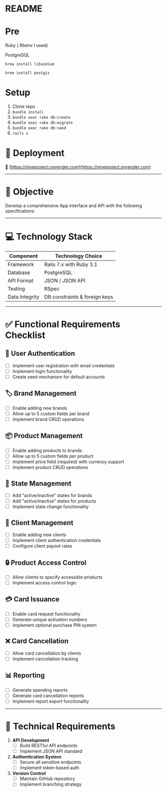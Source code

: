 # README

# Pre
Ruby ( Rbenv I used)

PostgreSQL

`brew install libsodium`

`brew install postgis`

# Setup
1. Clone repo
2. `bundle install`
3. `bundle exec rake db:create`
4. `bundle exec rake db:migrate`
5. `bundle exec rake db:seed`
6. `rails s`

# 🚀 Deployment  
🔗 [https://nineproject.onrender.com](https://nineproject.onrender.com)  

---

# 🎯 Objective  
Develop a comprehensive App interface and API with the following specifications:  

---

# 💻 Technology Stack  
| Component               | Technology Choice                  |
|-------------------------|------------------------------------|
| Framework               | Rails 7.x with Ruby 3.1           |
| Database                | PostgreSQL                         |
| API Format              | JSON / JSON API                    |
| Testing                 | RSpec                              |
| Data Integrity          | DB constraints & foreign keys      |

---

# ✅ Functional Requirements Checklist  

## 🔐 User Authentication  
- [ ] Implement user registration with email credentials  
- [ ] Implement login functionality  
- [ ] Create seed mechanism for default accounts  

## 🏷️ Brand Management  
- [ ] Enable adding new brands  
- [ ] Allow up to 5 custom fields per brand  
- [ ] Implement brand CRUD operations  

## 📦 Product Management  
- [ ] Enable adding products to brands  
- [ ] Allow up to 5 custom fields per product  
- [ ] Implement price field (required) with currency support  
- [ ] Implement product CRUD operations  

## 🚦 State Management  
- [ ] Add "active/inactive" states for brands  
- [ ] Add "active/inactive" states for products  
- [ ] Implement state change functionality  

## 👥 Client Management  
- [ ] Enable adding new clients  
- [ ] Implement client authentication credentials  
- [ ] Configure client payout rates  

## 🔒 Product Access Control  
- [ ] Allow clients to specify accessible products  
- [ ] Implement access control logic  

## 💳 Card Issuance  
- [ ] Enable card request functionality  
- [ ] Generate unique activation numbers  
- [ ] Implement optional purchase PIN system  

## ❌ Card Cancellation  
- [ ] Allow card cancellation by clients  
- [ ] Implement cancellation tracking  

## 📊 Reporting  
- [ ] Generate spending reports  
- [ ] Generate card cancellation reports  
- [ ] Implement report export functionality  

---

# 🔧 Technical Requirements  

1. **API Development**  
   - [ ] Build RESTful API endpoints  
   - [ ] Implement JSON API standard  

2. **Authentication System**  
   - [ ] Secure all sensitive endpoints  
   - [ ] Implement token-based auth  

3. **Version Control**  
   - [ ] Maintain GitHub repository  
   - [ ] Implement branching strategy  
